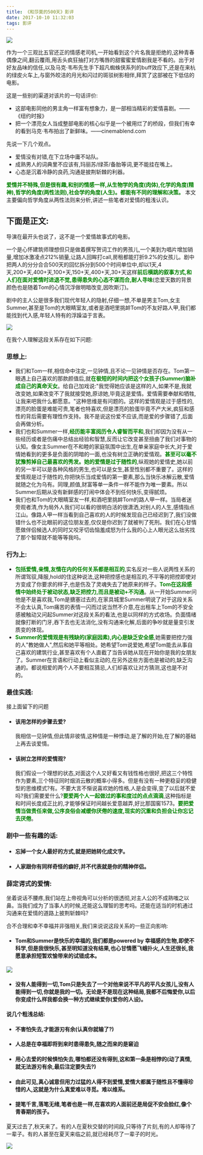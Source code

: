 ```yaml
---
title: 《和莎莫的500天》影评
date: 2017-10-10 11:32:03
tags: 影评
---
```


![](http://jietu-10024907.file.myqcloud.com/yqoqkkggbmykeoehzjhttkrxtgklodpq.jpg)


作为一个三观比五官还正的情感老司机,一开始看到这个片名我是拒绝的,这种青春偶像之间,翻云覆雨,用舌头疯狂抽打对方嘴唇的甜蜜蜜爱情剧我是不看的。出于对好友品味的信任,以及马克·韦布先生手下超凡蜘蛛侠系列的buff效应下,还是在来杭的绿皮火车上,与窗外皎洁的月光和闪过的斑驳树影相伴,拜赏了这部被在下低估的电影。

这是一些别的渠道对该片的一句话评价:

* 这部电影同他的男主角一样富有想象力，是一部相当精彩的爱情喜剧。——《纽约时报》
* 把一个漂亮女人当成整部电影的核心似乎是一个被用烂了的桥段，但我们有幸的看到马克·韦布拍出了新鲜味。——cinemablend.com


先说一下几个观点。

* 爱情没有对错,在下立场中庸不站队。
* 成熟男人的词典里不应该有,玛丽苏/绿茶/备胎等词,更不能挂在嘴上。
* 心态是沉着冷静的良药,沟通是披荆斩棘的利器。

<font color=green>**爱情并不特殊,但是很有趣,和别的情感一样,从生物学的角度(肉体),化学的角度(精神),哲学的角度(两性法则),社会学的角度(人生)。都能有不同的理解和决策。**</font>
本文主要偏向哲学角度从两性法则来分析,讲述一些笔者对爱情的粗浅认识。

## 下面是正文:

导演在最开头也说了，这不是一个爱情故事式的电影。

一个是心怀建筑师理想但只是做着撰写贺词工作的男孩儿,一个美到为唱片增加销量,增加冰激凌点212%销量,让路人回眸打call,房租都能打折9.2%的女孩儿。剧中把两人的分分合合500天的回忆拆分到500个时间单位中,却以1天,4天,200+天,400+天,100+天,150+天,400+天,30+天这样<font color=green>**前后横跳的叙事方式,和人们在面对爱情时进退不觉,患得患失的心态不谋而合,耐人寻味**</font>(恋爱天数的背景颜色也是随着Tom的心情沉浮做明暗改变,因吹斯汀)。

剧中的主人公是很多我们现代年轻人的隐射,仔细一想,不单是男主Tom,女主Summer,甚至是Tom的大眼睛室友,或者是酒吧里挑衅Tom的不友好路人甲,我们都能找到代入感,年轻人特有的浮躁溢于言表。

![](http://jietu-10024907.file.myqcloud.com/pmdhcaxzftehgcvjmailromrbjnenstm.jpg)


在我个人理解这段关系存在如下问题:
### 思想上:
* 我们和Tom一样,相信命中注定,一见钟情,且不论一见钟情是否存在。Tom第一眼遇上自己喜欢的那款颜值后,就<font color=green>**在极短的时间内把这个女孩子(Summer)脑补成自己的真命天女**</font>。给自己加戏说:"我觉得她应该是这样的人,如果不是,我就改变她,如果改变不了我就接受她,原谅她,毕竟这是爱情。爱情需要奉献和牺牲,让我来吧我什么都愿意。"这种思维是有问题的。这样的爱情观是过于感性的,漂亮的脸蛋是难能可贵,笔者也特喜欢,但是漂亮的脸蛋毕竟不产大米,疯狂和感性的背后需要有理性作支持。我不是说这份爱不应该,而是爱的步骤错了,后面会再做分析。
* 我们也和Summer一样,<font color=green>**经历能丰富阅历令人睿智而平和**</font>,我们却因为没有从一些经历或者是伤痛中总结出经验和智慧,反而让它改变甚至扭曲了我们对事物的认知。像女主Summer在不和睦的家庭氛围中出生,在单亲家庭中长大,对于爱情她看到的更多是负面的阴暗的一面,也没有树立正确的爱情观。<font color=green>**甚至可以毫不犹豫剪掉自己最喜欢的秀发。她的爱情是过于随性的**</font>,纵观她的爱情史,她以前的另一半可以是各种风格的男生,也可以是女生,甚至性别都不重要了。这样的爱情观是过于随性的,你把快乐当成爱情的第一要素,那么当快乐冰解云散,爱情就随之化为乌有。同理,颜值,财富等单一条件一样不能作为唯一要素。所以Summer后期从没有新鲜感的打闹中体会不到任何快乐,变得腻烦。
* 我们也和Tom的大眼睛室友一样,和酒吧里挑衅Tom的路人甲一样。当局者迷旁观者清,作为局外人我们可以看的很明白活的很潇洒,对别人的人生,感情指点江山。像路人甲一样当看到自己喜欢的人的时候发现自己已经迟到了,我们没做错什么也不比眼前的这位朋友差,仅仅是你迟到了就被判了死刑。我们在心甘情愿做伴侣候选人的同时又咬牙切齿恼羞成怒为什么我的心上人眼光这么拙劣找了那个智障就不能等等我吗。

### 行为上:
* <font color=green>**包括爱情,亲情,友情在内的任何关系都是相互的**</font>,实名反对一些人说两性关系的所谓驾驭,降服,hold的住这种说法,这种把控感也是相互的,不平等的把控即使对方变成了你要求的样子,也是伤及了灵魂失去了她原来的样子。<font color=green>**Tom在这段感情中始终处于被动状态,缺乏把控力,而且是被动+不沟通**</font>。从一开始Summer问他是不是喜欢我,Tom是搪塞过去的,在家具城里Summer明说了对于这段关系不会太认真,Tom痛苦的表情一闪而过说当然不介意,在出租车上Tom的不安全感被触动又问起Summer对这段关系的看法,也是以同样的方式收场。负面情绪就像打断的门牙,吞下去也无法消化,没有沟通来化解,后面的争吵就是量变引发质变的体现。
* <font color=green>**Summer的爱情观是有残缺的(家庭因素),内心是缺乏安全感**</font>,她需要把控力强的人"教她做人",然后和她平等相处。她希望Tom说爱她,希望Tom能去从事自己喜欢的建筑行业,甚至喜欢有个人直截了当告诉她从现在开始你是我的女朋友了。Summer在言语和行动上看似主动的,在另外这些方面也是被动的,缺乏沟通的。都说相爱的两个人不要相互猜忌,人们却喜欢让对方猜测,这也是不对的。

### 最佳实践:
接上面留下的问题

* #### 该用怎样的步骤去爱?
  我相信一见钟情,但此情非彼情,这种情是一种悸动,是了解的开始,在了解的基础上再去谈爱情。
* #### 该树立怎样的爱情观?
  我们假设一个理想的状态,对面这个人又好看又有钱性格也很好,把这三个特性作为要素,三个特征同时烟消云散的概率小得多。但是有没有一种更稳妥的稳健型的思维模式?有。不要大言不惭说喜欢她的性格,人是会变得,变了以后就不爱吗?我们需要爱什么?<font color=green>**要爱两个人一起做过的事和度过的点点滴滴**</font>,这种指标是和时间长度成正比的,才能够保证时间越长爱意越弄,好比那国窖1573。<font color=green>**要把爱情当做责任来做,公序良俗会减缓你厌倦的速度,现实的沉重和负担会让你忘记去厌倦**</font>。

### 剧中一些有趣的话:
* #### 忘掉一个女人最好的方式,就是把她转化成文字。
* #### 人家跟你有同样奇怪的癖好,并不代表就是你的精神伴侣。


### 薛定谔式的爱情:
坐着说话不腰疼,我们站在上帝视角可以分析的很透彻,对主人公的不成熟嗤之以鼻。当我们成为了当事人的时候,还能这么理智的思考吗。还能在适当的时机通过沟通来在爱情的道路上披荆斩棘吗?

合不合理和幸不幸福并非强相关,我们来说说这段关系的一些正向影响:

* #### Tom和Summer是快乐的幸福的,我们都是powered by 幸福感的生物,即使不科学,但是我很快乐,甚至明知道没有结果,也心甘情愿飞蛾扑火,人生还很长,我愿意承担短暂欢愉带来的试错成本。

![](http://jietu-10024907.file.myqcloud.com/wbzzyqcdgxfrjvnwfjmwfahcfcenhcbx.jpg)

* #### 没有人能得到一切,Tom只是失去了一个对他来说不平凡的平凡女孩儿,没有人能得到一切,你就是我的一切。无论是不是现在这种结局,我都不后悔爱你,以后你变成什么样我都会换一种方式继续爱你(爱你的人设)。

#### 说几个粗浅总结:

* #### 不害怕失去,才能游刃有余(认真你就输了?)
* #### 人总是在幸福即将到来时患得患失,随之而来的是窘迫
* #### 用心去爱的时候惧怕失去,哪怕都还没有得到,这和第一条是相悖的(动了真情,就无法游刃有余,最后注定要失去?)
* #### 由此可见,真心诚意但用力过猛的人得不到爱情,爱情大都属于随性且不懂得珍惜的人,这就是为什么真爱难以寻觅。难以维系。
* #### 提笔千言,落笔无绪,笔者也是一样,在喜欢的人面前还是局促不安会脸红,像个青春期的孩子。

夏天过去了,秋天来了。有的人在夏秋交替的时间段,只等待了片刻,有的人却等待了一辈子。有的人甚至在夏天来临之前,就已经耗尽了一辈子的时光。


![](http://jietu-10024907.file.myqcloud.com/yzdjqhknkfeaovjkqmnrijufoynvvprz.jpg)



